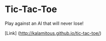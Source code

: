 # Tic-Tac-Toe

Play against an AI that will never lose!

[Link] (http://kalamitous.github.io/tic-tac-toe/)

